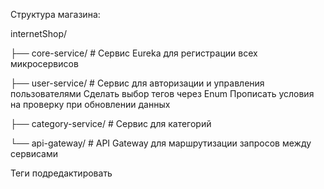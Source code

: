 Структура магазина:

internetShop/

├── core-service/              # Сервис Eureka для регистрации всех микросервисов 

├── user-service/              # Сервис для авторизации и управления пользователями
Сделать выбор тегов через Enum
Прописать условия на проверку при обновлении данных

├── category-service/          # Сервис для категорий

└── api-gateway/               # API Gateway для маршрутизации запросов между сервисами

Теги подредактировать